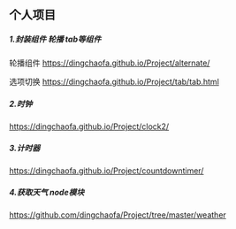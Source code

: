 ## 个人项目

##### 1.封装组件 轮播 tab等组件  
轮播组件 https://dingchaofa.github.io/Project/alternate/    

选项切换 https://dingchaofa.github.io/Project/tab/tab.html

##### 2.时钟
https://dingchaofa.github.io/Project/clock2/

##### 3.计时器
https://dingchaofa.github.io/Project/countdowntimer/

##### 4.获取天气 node模块
https://github.com/dingchaofa/Project/tree/master/weather